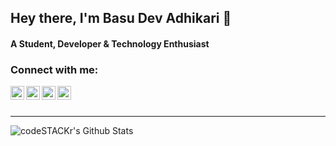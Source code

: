 ## Hey there, I'm Basu Dev Adhikari 👋
#### A Student, Developer & Technology Enthusiast

### Connect with me:

[<img align="left" alt="basu-dev | Twitter" width="22px" src="https://cdn.jsdelivr.net/npm/simple-icons@v3/icons/twitter.svg" />][twitter]
[<img align="left" alt="basu-dev | LinkedIn" width="22px" src="https://cdn.jsdelivr.net/npm/simple-icons@v3/icons/linkedin.svg" />][linkedin]
[<img align="left" alt="basu-dev | Instagram" width="22px" src="https://cdn.jsdelivr.net/npm/simple-icons@v3/icons/instagram.svg" />][instagram]
[<img align="left" alt="basu-dev" width="22px" src="https://cdn.jsdelivr.net/npm/simple-icons@v3/icons/facebook.svg" />][facebook]
<br />
<br />

---

<img align="left" alt="codeSTACKr's Github Stats" src="https://github-readme-stats.vercel.app/api?username=basu-dev&show_icons=true&hide_border=true&count_private=true" /> <br><br>


[twitter]: https://twitter.com/AdBasudev
[instagram]: https://www.instagram.com/______dev________/
[facebook]: https://www.facebook.com/dev.basu.97/
[linkedin]: https://www.linkedin.com/in/basu-dev-adhikari-a92068140/


<!--
**basu-dev/basu-dev** is a ✨ _special_ ✨ repository because its `README.md` (this file) appears on your GitHub profile.

Here are some ideas to get you started:

- 🔭 I’m currently working on ...
- 🌱 I’m currently learning ...
- 👯 I’m looking to collaborate on ...
- 🤔 I’m looking for help with ...
- 💬 Ask me about ...
- 📫 How to reach me: ...
- 😄 Pronouns: ...
- ⚡ Fun fact: ...
-->
